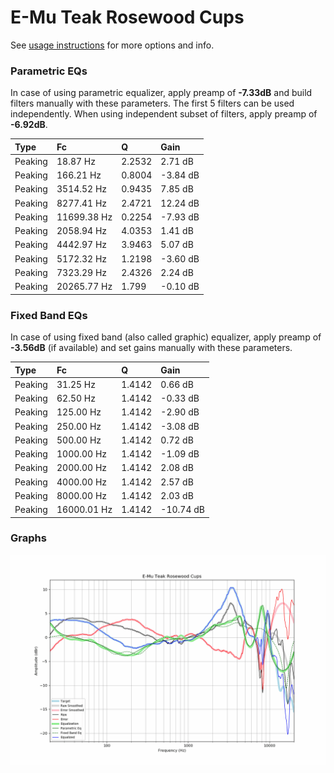 # E-Mu Teak Rosewood Cups
See [usage instructions](https://github.com/jaakkopasanen/AutoEq#usage) for more options and info.

### Parametric EQs
In case of using parametric equalizer, apply preamp of **-7.33dB** and build filters manually
with these parameters. The first 5 filters can be used independently.
When using independent subset of filters, apply preamp of **-6.92dB**.

| Type    | Fc          |      Q | Gain     |
|:--------|:------------|:-------|:---------|
| Peaking | 18.87 Hz    | 2.2532 | 2.71 dB  |
| Peaking | 166.21 Hz   | 0.8004 | -3.84 dB |
| Peaking | 3514.52 Hz  | 0.9435 | 7.85 dB  |
| Peaking | 8277.41 Hz  | 2.4721 | 12.24 dB |
| Peaking | 11699.38 Hz | 0.2254 | -7.93 dB |
| Peaking | 2058.94 Hz  | 4.0353 | 1.41 dB  |
| Peaking | 4442.97 Hz  | 3.9463 | 5.07 dB  |
| Peaking | 5172.32 Hz  | 1.2198 | -3.60 dB |
| Peaking | 7323.29 Hz  | 2.4326 | 2.24 dB  |
| Peaking | 20265.77 Hz | 1.799  | -0.10 dB |

### Fixed Band EQs
In case of using fixed band (also called graphic) equalizer, apply preamp of **-3.56dB**
(if available) and set gains manually with these parameters.

| Type    | Fc          |      Q | Gain      |
|:--------|:------------|:-------|:----------|
| Peaking | 31.25 Hz    | 1.4142 | 0.66 dB   |
| Peaking | 62.50 Hz    | 1.4142 | -0.33 dB  |
| Peaking | 125.00 Hz   | 1.4142 | -2.90 dB  |
| Peaking | 250.00 Hz   | 1.4142 | -3.08 dB  |
| Peaking | 500.00 Hz   | 1.4142 | 0.72 dB   |
| Peaking | 1000.00 Hz  | 1.4142 | -1.09 dB  |
| Peaking | 2000.00 Hz  | 1.4142 | 2.08 dB   |
| Peaking | 4000.00 Hz  | 1.4142 | 2.57 dB   |
| Peaking | 8000.00 Hz  | 1.4142 | 2.03 dB   |
| Peaking | 16000.01 Hz | 1.4142 | -10.74 dB |

### Graphs
![](./E-Mu%20Teak%20Rosewood%20Cups.png)